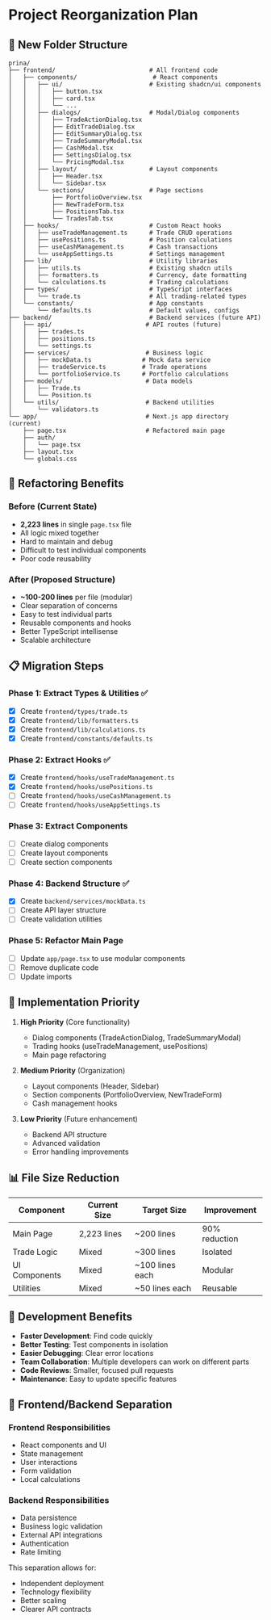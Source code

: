 # Project Reorganization Plan

## 📁 New Folder Structure

```
prina/
├── frontend/                          # All frontend code
│   ├── components/                     # React components
│   │   ├── ui/                        # Existing shadcn/ui components
│   │   │   ├── button.tsx
│   │   │   ├── card.tsx
│   │   │   └── ...
│   │   ├── dialogs/                   # Modal/Dialog components
│   │   │   ├── TradeActionDialog.tsx
│   │   │   ├── EditTradeDialog.tsx
│   │   │   ├── EditSummaryDialog.tsx
│   │   │   ├── TradeSummaryModal.tsx
│   │   │   ├── CashModal.tsx
│   │   │   ├── SettingsDialog.tsx
│   │   │   └── PricingModal.tsx
│   │   ├── layout/                    # Layout components
│   │   │   ├── Header.tsx
│   │   │   └── Sidebar.tsx
│   │   └── sections/                  # Page sections
│   │       ├── PortfolioOverview.tsx
│   │       ├── NewTradeForm.tsx
│   │       ├── PositionsTab.tsx
│   │       └── TradesTab.tsx
│   ├── hooks/                         # Custom React hooks
│   │   ├── useTradeManagement.ts      # Trade CRUD operations
│   │   ├── usePositions.ts            # Position calculations
│   │   ├── useCashManagement.ts       # Cash transactions
│   │   └── useAppSettings.ts          # Settings management
│   ├── lib/                           # Utility libraries
│   │   ├── utils.ts                   # Existing shadcn utils
│   │   ├── formatters.ts              # Currency, date formatting
│   │   └── calculations.ts            # Trading calculations
│   ├── types/                         # TypeScript interfaces
│   │   └── trade.ts                   # All trading-related types
│   └── constants/                     # App constants
│       └── defaults.ts                # Default values, configs
├── backend/                           # Backend services (future API)
│   ├── api/                          # API routes (future)
│   │   ├── trades.ts
│   │   ├── positions.ts
│   │   └── settings.ts
│   ├── services/                     # Business logic
│   │   ├── mockData.ts              # Mock data service
│   │   ├── tradeService.ts          # Trade operations
│   │   └── portfolioService.ts      # Portfolio calculations
│   ├── models/                       # Data models
│   │   ├── Trade.ts
│   │   └── Position.ts
│   └── utils/                        # Backend utilities
│       └── validators.ts
└── app/                              # Next.js app directory (current)
    ├── page.tsx                      # Refactored main page
    ├── auth/
    │   └── page.tsx
    ├── layout.tsx
    └── globals.css
```

## 🔄 Refactoring Benefits

### Before (Current State)
- **2,223 lines** in single `page.tsx` file
- All logic mixed together
- Hard to maintain and debug
- Difficult to test individual components
- Poor code reusability

### After (Proposed Structure)
- **~100-200 lines** per file (modular)
- Clear separation of concerns
- Easy to test individual parts
- Reusable components and hooks
- Better TypeScript intellisense
- Scalable architecture

## 📋 Migration Steps

### Phase 1: Extract Types & Utilities ✅
- [x] Create `frontend/types/trade.ts`
- [x] Create `frontend/lib/formatters.ts`
- [x] Create `frontend/lib/calculations.ts`
- [x] Create `frontend/constants/defaults.ts`

### Phase 2: Extract Hooks ✅
- [x] Create `frontend/hooks/useTradeManagement.ts`
- [x] Create `frontend/hooks/usePositions.ts`
- [ ] Create `frontend/hooks/useCashManagement.ts`
- [ ] Create `frontend/hooks/useAppSettings.ts`

### Phase 3: Extract Components
- [ ] Create dialog components
- [ ] Create layout components
- [ ] Create section components

### Phase 4: Backend Structure ✅
- [x] Create `backend/services/mockData.ts`
- [ ] Create API layer structure
- [ ] Create validation utilities

### Phase 5: Refactor Main Page
- [ ] Update `app/page.tsx` to use modular components
- [ ] Remove duplicate code
- [ ] Update imports

## 🚀 Implementation Priority

1. **High Priority** (Core functionality)
   - Dialog components (TradeActionDialog, TradeSummaryModal)
   - Trading hooks (useTradeManagement, usePositions)
   - Main page refactoring

2. **Medium Priority** (Organization)
   - Layout components (Header, Sidebar)
   - Section components (PortfolioOverview, NewTradeForm)
   - Cash management hooks

3. **Low Priority** (Future enhancement)
   - Backend API structure
   - Advanced validation
   - Error handling improvements

## 📊 File Size Reduction

| Component | Current Size | Target Size | Improvement |
|-----------|-------------|-------------|-------------|
| Main Page | 2,223 lines | ~200 lines | 90% reduction |
| Trade Logic | Mixed | ~300 lines | Isolated |
| UI Components | Mixed | ~100 lines each | Modular |
| Utilities | Mixed | ~50 lines each | Reusable |

## 🔧 Development Benefits

- **Faster Development**: Find code quickly
- **Better Testing**: Test components in isolation
- **Easier Debugging**: Clear error locations
- **Team Collaboration**: Multiple developers can work on different parts
- **Code Reviews**: Smaller, focused pull requests
- **Maintenance**: Easy to update specific features

## 📱 Frontend/Backend Separation

### Frontend Responsibilities
- React components and UI
- State management
- User interactions
- Form validation
- Local calculations

### Backend Responsibilities  
- Data persistence
- Business logic validation
- External API integrations
- Authentication
- Rate limiting

This separation allows for:
- Independent deployment
- Technology flexibility
- Better scaling
- Clearer API contracts 